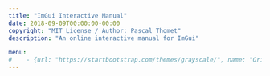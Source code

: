```yaml
---
title: "ImGui Interactive Manual"
date: 2018-09-09T00:00:00-00:00
copyright: "MIT License / Author: Pascal Thomet"
description: "An online interactive manual for ImGui"

menu:
#    - {url: "https://startbootstrap.com/themes/grayscale/", name: "Original"}
---
```

